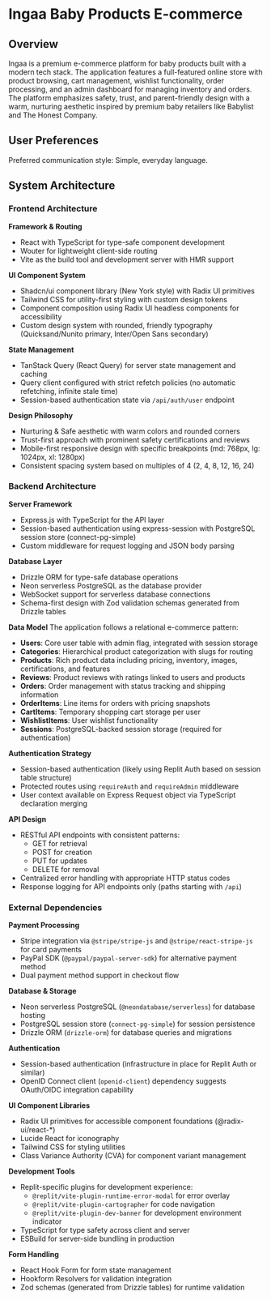 # Ingaa Baby Products E-commerce

## Overview

Ingaa is a premium e-commerce platform for baby products built with a modern tech stack. The application features a full-featured online store with product browsing, cart management, wishlist functionality, order processing, and an admin dashboard for managing inventory and orders. The platform emphasizes safety, trust, and parent-friendly design with a warm, nurturing aesthetic inspired by premium baby retailers like Babylist and The Honest Company.

## User Preferences

Preferred communication style: Simple, everyday language.

## System Architecture

### Frontend Architecture

**Framework & Routing**
- React with TypeScript for type-safe component development
- Wouter for lightweight client-side routing
- Vite as the build tool and development server with HMR support

**UI Component System**
- Shadcn/ui component library (New York style) with Radix UI primitives
- Tailwind CSS for utility-first styling with custom design tokens
- Component composition using Radix UI headless components for accessibility
- Custom design system with rounded, friendly typography (Quicksand/Nunito primary, Inter/Open Sans secondary)

**State Management**
- TanStack Query (React Query) for server state management and caching
- Query client configured with strict refetch policies (no automatic refetching, infinite stale time)
- Session-based authentication state via `/api/auth/user` endpoint

**Design Philosophy**
- Nurturing & Safe aesthetic with warm colors and rounded corners
- Trust-first approach with prominent safety certifications and reviews
- Mobile-first responsive design with specific breakpoints (md: 768px, lg: 1024px, xl: 1280px)
- Consistent spacing system based on multiples of 4 (2, 4, 8, 12, 16, 24)

### Backend Architecture

**Server Framework**
- Express.js with TypeScript for the API layer
- Session-based authentication using express-session with PostgreSQL session store (connect-pg-simple)
- Custom middleware for request logging and JSON body parsing

**Database Layer**
- Drizzle ORM for type-safe database operations
- Neon serverless PostgreSQL as the database provider
- WebSocket support for serverless database connections
- Schema-first design with Zod validation schemas generated from Drizzle tables

**Data Model**
The application follows a relational e-commerce pattern:
- **Users**: Core user table with admin flag, integrated with session storage
- **Categories**: Hierarchical product categorization with slugs for routing
- **Products**: Rich product data including pricing, inventory, images, certifications, and features
- **Reviews**: Product reviews with ratings linked to users and products
- **Orders**: Order management with status tracking and shipping information
- **OrderItems**: Line items for orders with pricing snapshots
- **CartItems**: Temporary shopping cart storage per user
- **WishlistItems**: User wishlist functionality
- **Sessions**: PostgreSQL-backed session storage (required for authentication)

**Authentication Strategy**
- Session-based authentication (likely using Replit Auth based on session table structure)
- Protected routes using `requireAuth` and `requireAdmin` middleware
- User context available on Express Request object via TypeScript declaration merging

**API Design**
- RESTful API endpoints with consistent patterns:
  - GET for retrieval
  - POST for creation
  - PUT for updates
  - DELETE for removal
- Centralized error handling with appropriate HTTP status codes
- Response logging for API endpoints only (paths starting with `/api`)

### External Dependencies

**Payment Processing**
- Stripe integration via `@stripe/stripe-js` and `@stripe/react-stripe-js` for card payments
- PayPal SDK (`@paypal/paypal-server-sdk`) for alternative payment method
- Dual payment method support in checkout flow

**Database & Storage**
- Neon serverless PostgreSQL (`@neondatabase/serverless`) for database hosting
- PostgreSQL session store (`connect-pg-simple`) for session persistence
- Drizzle ORM (`drizzle-orm`) for database queries and migrations

**Authentication**
- Session-based authentication (infrastructure in place for Replit Auth or similar)
- OpenID Connect client (`openid-client`) dependency suggests OAuth/OIDC integration capability

**UI Component Libraries**
- Radix UI primitives for accessible component foundations (@radix-ui/react-*)
- Lucide React for iconography
- Tailwind CSS for styling utilities
- Class Variance Authority (CVA) for component variant management

**Development Tools**
- Replit-specific plugins for development experience:
  - `@replit/vite-plugin-runtime-error-modal` for error overlay
  - `@replit/vite-plugin-cartographer` for code navigation
  - `@replit/vite-plugin-dev-banner` for development environment indicator
- TypeScript for type safety across client and server
- ESBuild for server-side bundling in production

**Form Handling**
- React Hook Form for form state management
- Hookform Resolvers for validation integration
- Zod schemas (generated from Drizzle tables) for runtime validation